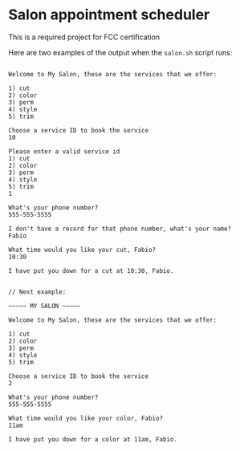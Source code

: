 # Salon appointment scheduler

This is a required project for FCC certification

Here are two examples of the output when the `salon.sh` script runs:

~~~~~ MY SALON ~~~~~

Welcome to My Salon, these are the services that we offer:

1) cut
2) color
3) perm
4) style
5) trim

Choose a service ID to book the service
10

Please enter a valid service id
1) cut
2) color
3) perm
4) style
5) trim
1

What's your phone number?
555-555-5555

I don't have a record for that phone number, what's your name?
Fabio

What time would you like your cut, Fabio?
10:30

I have put you down for a cut at 10:30, Fabio.


// Next example:

~~~~~ MY SALON ~~~~~

Welcome to My Salon, these are the services that we offer:

1) cut
2) color
3) perm
4) style
5) trim

Choose a service ID to book the service
2

What's your phone number?
555-555-5555

What time would you like your color, Fabio?
11am

I have put you down for a color at 11am, Fabio.